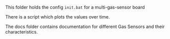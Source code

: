 This folder holds the config `init.bat` for a multi-gas-sensor board

There is a script which plots the values over time.

The docs folder contains documentation for different Gas Sensors and their characteristics.